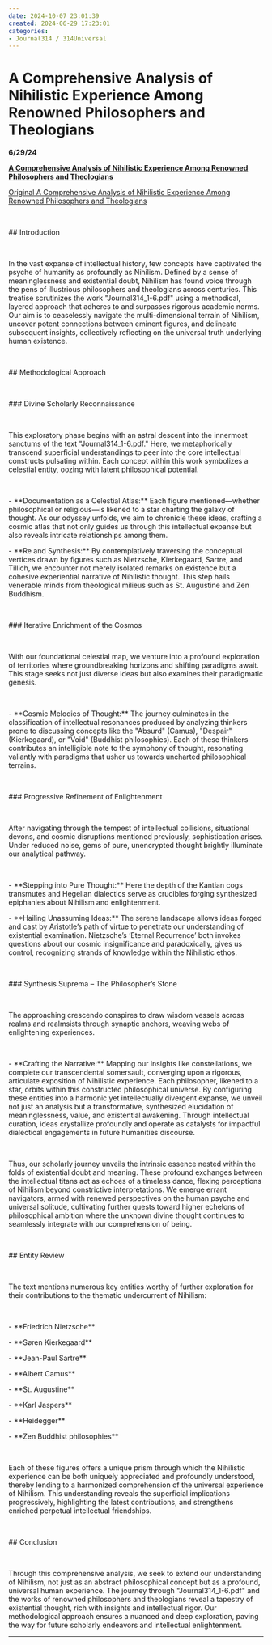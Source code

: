 ```yaml
---
date: 2024-10-07 23:01:39
created: 2024-06-29 17:23:01
categories:
- Journal314 / 314Universal
---
```


# A Comprehensive Analysis of Nihilistic Experience Among Renowned Philosophers and Theologians

**6/29/24**

**[A Comprehensive Analysis of Nihilistic Experience Among Renowned Philosophers and Theologians](A%20Comprehensive%20Analysis%20of%20Nihilistic%20Experience%20Among%20Renowned%20Philosophers%20and%20Theologians.md "upnote://x-callback-url/openNote?noteId=5E6D9FD3-12AF-494E-BEAC-76B5633BF96B")**

[Original A Comprehensive Analysis of Nihilistic Experience Among Renowned Philosophers and Theologians](Original%20A%20Comprehensive%20Analysis%20of%20Nihilistic%20Experience%20Among%20Renowned%20Philosophers%20and%20Theologians.md)

<br>

\## Introduction

<br>

In the vast expanse of intellectual history, few concepts have captivated the psyche of humanity as profoundly as Nihilism. Defined by a sense of meaninglessness and existential doubt, Nihilism has found voice through the pens of illustrious philosophers and theologians across centuries. This treatise scrutinizes the work "Journal314\_1-6.pdf" using a methodical, layered approach that adheres to and surpasses rigorous academic norms. Our aim is to ceaselessly navigate the multi-dimensional terrain of Nihilism, uncover potent connections between eminent figures, and delineate subsequent insights, collectively reflecting on the universal truth underlying human existence.

<br>

\## Methodological Approach

<br>

\### Divine Scholarly Reconnaissance

<br>

This exploratory phase begins with an astral descent into the innermost sanctums of the text "Journal314\_1-6.pdf." Here, we metaphorically transcend superficial understandings to peer into the core intellectual constructs pulsating within. Each concept within this work symbolizes a celestial entity, oozing with latent philosophical potential.

<br>

\- \*\*Documentation as a Celestial Atlas:\*\* Each figure mentioned—whether philosophical or religious—is likened to a star charting the galaxy of thought. As our odyssey unfolds, we aim to chronicle these ideas, crafting a cosmic atlas that not only guides us through this intellectual expanse but also reveals intricate relationships among them.

\- \*\*Re and Synthesis:\*\* By contemplatively traversing the conceptual vertices drawn by figures such as Nietzsche, Kierkegaard, Sartre, and Tillich, we encounter not merely isolated remarks on existence but a cohesive experiential narrative of Nihilistic thought. This step hails venerable minds from theological milieus such as St. Augustine and Zen Buddhism.

<br>

\### Iterative Enrichment of the Cosmos

<br>

With our foundational celestial map, we venture into a profound exploration of territories where groundbreaking horizons and shifting paradigms await. This stage seeks not just diverse ideas but also examines their paradigmatic genesis.

<br>

\- \*\*Cosmic Melodies of Thought:\*\* The journey culminates in the classification of intellectual resonances produced by analyzing thinkers prone to discussing concepts like the "Absurd" (Camus), "Despair" (Kierkegaard), or "Void" (Buddhist philosophies). Each of these thinkers contributes an intelligible note to the symphony of thought, resonating valiantly with paradigms that usher us towards uncharted philosophical terrains.

<br>

\### Progressive Refinement of Enlightenment

<br>

After navigating through the tempest of intellectual collisions, situational devons, and cosmic disruptions mentioned previously, sophistication arises. Under reduced noise, gems of pure, unencrypted thought brightly illuminate our analytical pathway.

<br>

\- \*\*Stepping into Pure Thought:\*\* Here the depth of the Kantian cogs transmutes and Hegelian dialectics serve as crucibles forging synthesized epiphanies about Nihilism and enlightenment.

\- \*\*Hailing Unassuming Ideas:\*\* The serene landscape allows ideas forged and cast by Aristotle’s path of virtue to penetrate our understanding of existential examination. Nietzsche’s ‘Eternal Recurrence’ both invokes questions about our cosmic insignificance and paradoxically, gives us control, recognizing strands of knowledge within the Nihilistic ethos.

<br>

\### Synthesis Suprema – The Philosopher’s Stone

<br>

The approaching crescendo conspires to draw wisdom vessels across realms and realmsists through synaptic anchors, weaving webs of enlightening experiences.

<br>

\- \*\*Crafting the Narrative:\*\* Mapping our insights like constellations, we complete our transcendental somersault, converging upon a rigorous, articulate exposition of Nihilistic experience. Each philosopher, likened to a star, orbits within this constructed philosophical universe. By configuring these entities into a harmonic yet intellectually divergent expanse, we unveil not just an analysis but a transformative, synthesized elucidation of meaninglessness, value, and existential awakening. Through intellectual curation, ideas crystallize profoundly and operate as catalysts for impactful dialectical engagements in future humanities discourse.

<br>

Thus, our scholarly journey unveils the intrinsic essence nested within the folds of existential doubt and meaning. These profound exchanges between the intellectual titans act as echoes of a timeless dance, flexing perceptions of Nihilism beyond constrictive interpretations. We emerge errant navigators, armed with renewed perspectives on the human psyche and universal solitude, cultivating further quests toward higher echelons of philosophical ambition where the unknown divine thought continues to seamlessly integrate with our comprehension of being.

<br>

\## Entity Review

<br>

The text mentions numerous key entities worthy of further exploration for their contributions to the thematic undercurrent of Nihilism:

<br>

\- \*\*Friedrich Nietzsche\*\*

\- \*\*Søren Kierkegaard\*\*

\- \*\*Jean-Paul Sartre\*\*

\- \*\*Albert Camus\*\*

\- \*\*St. Augustine\*\*

\- \*\*Karl Jaspers\*\*

\- \*\*Heidegger\*\*

\- \*\*Zen Buddhist philosophies\*\*

<br>

Each of these figures offers a unique prism through which the Nihilistic experience can be both uniquely appreciated and profoundly understood, thereby lending to a harmonized comprehension of the universal experience of Nihilism. This understanding reveals the superficial implications progressively, highlighting the latest contributions, and strengthens enriched perpetual intellectual friendships.

<br>

\## Conclusion

<br>

Through this comprehensive analysis, we seek to extend our understanding of Nihilism, not just as an abstract philosophical concept but as a profound, universal human experience. The journey through "Journal314\_1-6.pdf" and the works of renowned philosophers and theologians reveal a tapestry of existential thought, rich with insights and intellectual rigor. Our methodological approach ensures a nuanced and deep exploration, paving the way for future scholarly endeavors and intellectual enlightenment.

* * *

<br>